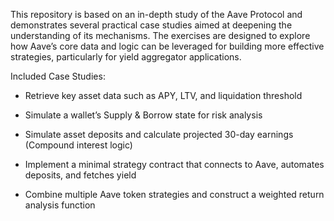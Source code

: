 This repository is based on an in-depth study of the Aave Protocol and demonstrates several practical case studies aimed at deepening the understanding of its mechanisms. 
The exercises are designed to explore how Aave’s core data and logic can be leveraged for building more effective strategies, particularly for yield aggregator applications.

Included Case Studies:
* Retrieve key asset data such as APY, LTV, and liquidation threshold

* Simulate a wallet’s Supply & Borrow state for risk analysis

* Simulate asset deposits and calculate projected 30-day earnings (Compound interest logic)

* Implement a minimal strategy contract that connects to Aave, automates deposits, and fetches yield

* Combine multiple Aave token strategies and construct a weighted return analysis function
